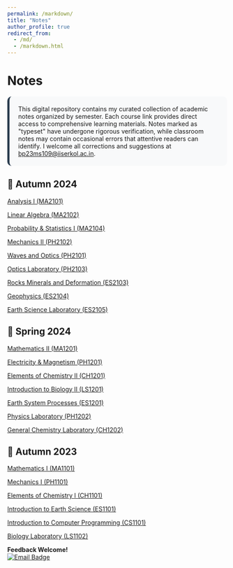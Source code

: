 ```yaml
---
permalink: /markdown/
title: "Notes"
author_profile: true
redirect_from: 
  - /md/
  - /markdown.html
---
```


# Notes

<div style="background: #f8f9fa; padding: 20px; border-radius: 10px; border-left: 5px solid #2c3e50;">
This digital repository contains my curated collection of academic notes organized by semester. Each course link provides direct access to comprehensive learning materials. Notes marked as "typeset" have undergone rigorous verification, while classroom notes may contain occasional errors that attentive readers can identify. I welcome all corrections and suggestions at <a href="mailto:bp23ms109@iiserkol.ac.in">bp23ms109@iiserkol.ac.in</a>.
</div>


## 🍂 Autumn 2024

[Analysis I (MA2101)](https://drive.google.com/drive/folders/1m5_ARL8ecJ52x7zaVYvMmheYP8uv3COR)

[Linear Algebra (MA2102)](https://drive.google.com/drive/folders/1Ns-66m5lnFXqliT88A4-hDCQ6dAjqZLJ)

[Probability & Statistics I (MA2104)](https://drive.google.com/drive/folders/1VaF9YpoQ1hbnMks0hiBdUgGjKQFHo-Wa)

[Mechanics II (PH2102)](https://drive.google.com/drive/folders/1Aw5GN5v7mjwCoSBZ6v2Rdd57_lIKZaUA)

[Waves and Optics (PH2101)](https://drive.google.com/drive/folders/1276jVq4zaf8PuWV62qHYS8GkGKUEMycN)

[Optics Laboratory (PH2103)](https://drive.google.com/drive/folders/1W6xm1qizAZsyaA5qDButJZRI7GEH7ZkC)

[Rocks Minerals and Deformation (ES2103)](https://drive.google.com/drive/folders/1RfCXDLgLYNoKAB8mBaQ9xnngb2XDdWWl)

[Geophysics (ES2104)](https://drive.google.com/drive/folders/148YyVu_-A9MxzR6YJyZs1W876_ke69iq)


[Earth Science Laboratory (ES2105)](https://drive.google.com/drive/folders/1YJfhtnoZXeouJV53wXLlItPue3nnONMu)


## 🌸 Spring 2024

[Mathematics II (MA1201)](https://drive.google.com/drive/folders/10cHbWbHLj9m_y8FpXQVgpWIqeBzbc1Xu)


[Electricity & Magnetism (PH1201)](https://drive.google.com/drive/folders/1WRIUW2GOx4vfRcNAaiIiREbdnUq7OGs4)


[Elements of Chemistry II (CH1201)](https://drive.google.com/drive/folders/11n57auoACADCcOXRyTz8xc9omRlCwzbn)


[Introduction to Biology II (LS1201)](https://drive.google.com/drive/folders/1g-Zl0vPAbgAtJEujpqkqYeaoMK7sK9JI)

[Earth System Processes (ES1201)](https://drive.google.com/drive/folders/16BZ08Ks9u6alJurojvarLo59-TxtClKq)


[Physics Laboratory (PH1202)](https://drive.google.com/drive/folders/1ET1N2ypuJ5eQ49ZC4GNow3pedEuiLqtG)


[General Chemistry Laboratory (CH1202)](https://drive.google.com/drive/folders/1gM9KzYv6hGdJdI8K3cYF_edyFqP7tAoY)


## 🍁 Autumn 2023

[Mathematics I (MA1101)](https://drive.google.com/drive/folders/1p9FjYAE3mz1ztGbXZuQh7uhfKM5FocQK)

[Mechanics I (PH1101)](https://drive.google.com/file/d/1iC20Of9U_2WghIA4pWhtpBcjvcZlbFO8/view)

[Elements of Chemistry I (CH1101)](https://drive.google.com/drive/folders/1-TN9xT45rsA_EG162jx7RLCHWNiiRjhY)


[Introduction to Earth Science (ES1101)](https://drive.google.com/drive/folders/1uygYL7FIpQjQb5Zf9PIdkgwxryFYzwE3)


[Introduction to Computer Programming (CS1101)](https://drive.google.com/drive/folders/1ePit6zFvrVvcex6U2VPjRh7NjSG9rBsr)


[Biology Laboratory (LS1102)](https://drive.google.com/drive/folders/189gixGMcDeCdzRwBVE3YFffqjn9o-TUX)



**Feedback Welcome!**  
[![Email Badge](https://img.shields.io/badge/Report_Errors-bp23ms109@iiserkol.ac.in-blue?style=flat&logo=gmail)](mailto:bp23ms109@iiserkol.ac.in)

